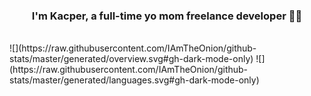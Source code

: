 
 
### <div align="center">I'm Kacper, a full-time yo mom freelance developer 👨‍💻 </div>  

<br/>
![](https://raw.githubusercontent.com/IAmTheOnion/github-stats/master/generated/overview.svg#gh-dark-mode-only)
![](https://raw.githubusercontent.com/IAmTheOnion/github-stats/master/generated/languages.svg#gh-dark-mode-only)

